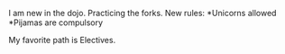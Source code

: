 I am new in the dojo. Practicing the forks. New rules:
*Unicorns allowed 
*Pijamas are compulsory

My favorite path is Electives.
